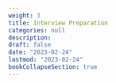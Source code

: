 ```yaml
---
weight: 3
title: Interview Preparation
categories: null
description: 
draft: false
date: "2023-02-24"
lastmod: "2023-02-24"
bookCollapseSection: true
---
```


